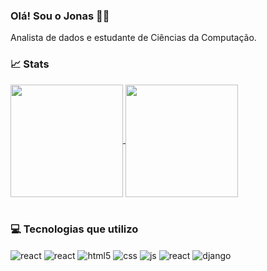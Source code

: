 ### Olá! Sou o Jonas 🤙🏻
Analista de dados e estudante de Ciências da Computação.

### 📈 Stats 
<div>
<a href="https://github.com/jonasdspereira/github-stats">
  <img height="180em" align="center" src="https://github-stats-jonasdspereira.vercel.app/api?username=jonasdspereira&show_icons=true&theme=react" />
</a>
<a href="https://github.com/jonasdspereira/github-stats">
  <img height="180em" align="center" src="https://github-stats-jonasdspereira.vercel.app/api/top-langs/?username=jonasdspereira&layout=compact&theme=react" />
</a>
</div>

<br/>

### 💻 Tecnologias que utilizo 
<div style="display: inline_block">
  <img align="center" alt="react" src="https://img.shields.io/badge/java-%23ED8B00.svg?style=for-the-badge&logo=openjdk&logoColor=white" />
  <img align="center" alt="react" src="https://img.shields.io/badge/python-3670A0?style=for-the-badge&logo=python&logoColor=ffdd54" />
  <img align="center" alt="html5" src="https://img.shields.io/badge/HTML5-E34F26?style=for-the-badge&logo=html5&logoColor=white" />
  <img align="center" alt="css" src="https://img.shields.io/badge/CSS3-1572B6?style=for-the-badge&logo=css3&logoColor=white" />
  <img align="center" alt="js" src="https://img.shields.io/badge/JavaScript-F7DF1E?style=for-the-badge&logo=javascript&logoColor=black" />
  <img align="center" alt="react" src="https://img.shields.io/badge/React-20232A?style=for-the-badge&logo=react&logoColor=61DAFB" />
  <img align="center" alt="django" src="https://img.shields.io/badge/Django-092E20?style=for-the-badge&logo=django&logoColor=white" />
  </div><br/>
  



  
  
  
  
